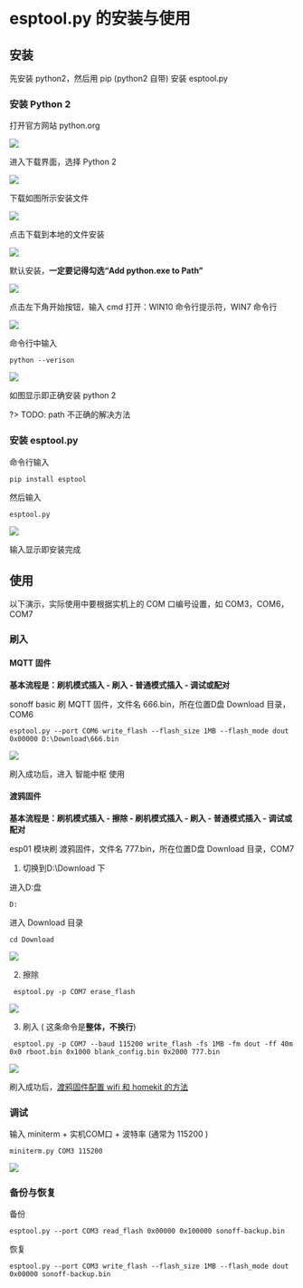 # esptool.py 的安装与使用

## 安装

先安装 python2，然后用 pip (python2 自带) 安装 esptool.py

### 安装 Python 2

打开官方网站 python.org

![](https://ws1.sinaimg.cn/large/007fN5Xegy1fwvyag3yqzj310n0kadjm.jpg)



进入下载界面，选择 Python 2

![](https://ws1.sinaimg.cn/large/007fN5Xegy1fwvyb0leinj30yv0mfacp.jpg)

下载如图所示安装文件

![](https://ws1.sinaimg.cn/large/007fN5Xegy1fwvy8pubh0j30ri0r9mzw.jpg)

点击下载到本地的文件安装

![](https://ws1.sinaimg.cn/large/007fN5Xegy1fwvybqrqjbj30hr09u0tp.jpg)

默认安装，**一定要记得勾选“Add python.exe to Path”**

![](https://ws1.sinaimg.cn/large/007fN5Xegy1fwvye584exj30gm0dvwgk.jpg)

点击左下角开始按钮，输入 cmd
打开：WIN10 命令行提示符，WIN7 命令行

![](https://ws1.sinaimg.cn/large/007fN5Xegy1fwvyi5cmq0j30ec0njq39.jpg)

命令行中输入

```python --verison```

![](https://ws1.sinaimg.cn/large/007fN5Xegy1fwvykeqblpj30hq06g0sq.jpg)

如图显示即正确安装 python 2

?> TODO: path 不正确的解决方法

### 安装 esptool.py

命令行输入

``` pip install esptool ```

然后输入

``` esptool.py ```





![](https://ws1.sinaimg.cn/large/007fN5Xegy1fwvynfayc6j308k0bg3yr.jpg)

输入显示即安装完成



## 使用

以下演示，实际使用中要根据实机上的 COM 口编号设置，如 COM3，COM6，COM7

### 刷入

#### MQTT 固件

**基本流程是：刷机模式插入 - 刷入 - 普通模式插入 - 调试或配对**

sonoff basic 刷 MQTT 固件，文件名 666.bin，所在位置D盘 Download 目录，COM6

```esptool.py --port COM6 write_flash --flash_size 1MB --flash_mode dout 0x00000 D:\Download\666.bin```

![](https://ws1.sinaimg.cn/large/007fN5Xegy1fwvzaublysj30w304gdg7.jpg)

刷入成功后，进入 智能中枢 使用

#### 渡鸦固件

**基本流程是：刷机模式插入 - 擦除 - 刷机模式插入 - 刷入 - 普通模式插入 - 调试或配对**

esp01 模块刷 渡鸦固件，文件名 777.bin，所在位置D盘 Download 目录，COM7

1. 切换到D:\Download  下

进入D:盘

``` D: ```

进入 Download 目录

``` cd Download ```

![](https://ws1.sinaimg.cn/large/007fN5Xegy1fwvzjwaq11j30a90afaa0.jpg)

2. 擦除

``` esptool.py -p COM7 erase_flash```

![](https://ws1.sinaimg.cn/large/007fN5Xegy1fwvzhjncgmj30fj0biq3o.jpg)

3. 刷入 ( 这条命令是**整体，不换行**)

``` esptool.py -p COM7 --baud 115200 write_flash -fs 1MB -fm dout -ff 40m 0x0 rboot.bin 0x1000 blank_config.bin 0x2000 777.bin```

![](https://ws1.sinaimg.cn/large/007fN5Xegy1fwvzkkcgulj316305raam.jpg)

刷入成功后，[渡鸦固件配置 wifi 和 homekit 的方法](/flash/raven) 



### 调试

输入 miniterm + 实机COM口 + 波特率 (通常为 115200 )

``` miniterm.py COM3 115200 ```

![](https://ws1.sinaimg.cn/large/007fN5Xegy1fwvzdxtl9kj30o2047aa6.jpg)



### 备份与恢复

备份

`esptool.py --port COM3 read_flash 0x00000 0x100000 sonoff-backup.bin`

恢复

`esptool.py --port COM3 write_flash --flash_size 1MB --flash_mode dout 0x00000 sonoff-backup.bin`